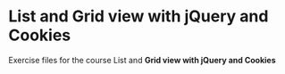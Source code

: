 # List and Grid view with jQuery and Cookies
Exercise files for the course List and **Grid view with jQuery and Cookies**
